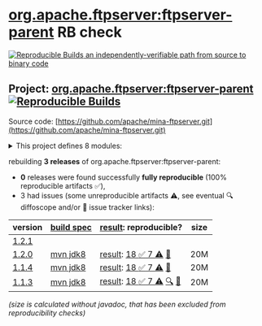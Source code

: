 [org.apache.ftpserver:ftpserver-parent](https://central.sonatype.com/artifact/org.apache.ftpserver/ftpserver-parent/versions) RB check
=======

[![Reproducible Builds](https://reproducible-builds.org/images/logos/rb.svg) an independently-verifiable path from source to binary code](https://reproducible-builds.org/)

## Project: [org.apache.ftpserver:ftpserver-parent](https://central.sonatype.com/artifact/org.apache.ftpserver/ftpserver-parent/versions) [![Reproducible Builds](https://img.shields.io/endpoint?url=https://raw.githubusercontent.com/jvm-repo-rebuild/reproducible-central/master/content/org/apache/mina/ftpserver/badge.json)](https://github.com/jvm-repo-rebuild/reproducible-central/blob/master/content/org/apache/mina/ftpserver/README.md)

Source code: [https://github.com/apache/mina-ftpserver.git](https://github.com/apache/mina-ftpserver.git)

<details><summary>This project defines 8 modules:</summary>

* [org.apache.ftpserver.examples:ftpserver-osgi-ftplet-service](https://central.sonatype.com/artifact/org.apache.ftpserver.examples/ftpserver-osgi-ftplet-service/overview)
* [org.apache.ftpserver.examples:ftpserver-osgi-spring-service](https://central.sonatype.com/artifact/org.apache.ftpserver.examples/ftpserver-osgi-spring-service/overview)
* [org.apache.ftpserver.examples:ftpserver-spring-war](https://central.sonatype.com/artifact/org.apache.ftpserver.examples/ftpserver-spring-war/overview)
* [org.apache.ftpserver:ftplet-api](https://central.sonatype.com/artifact/org.apache.ftpserver/ftplet-api/overview)
* [org.apache.ftpserver:ftpserver](https://central.sonatype.com/artifact/org.apache.ftpserver/ftpserver/overview)
* [org.apache.ftpserver:ftpserver-core](https://central.sonatype.com/artifact/org.apache.ftpserver/ftpserver-core/overview)
* [org.apache.ftpserver:ftpserver-examples](https://central.sonatype.com/artifact/org.apache.ftpserver/ftpserver-examples/overview)
* [org.apache.ftpserver:ftpserver-parent](https://central.sonatype.com/artifact/org.apache.ftpserver/ftpserver-parent/overview)
</details>

rebuilding **3 releases** of org.apache.ftpserver:ftpserver-parent:
- **0** releases were found successfully **fully reproducible** (100% reproducible artifacts :white_check_mark:),
- 3 had issues (some unreproducible artifacts :warning:, see eventual :mag: diffoscope and/or :memo: issue tracker links):

| version | [build spec](/BUILDSPEC.md) | [result](https://reproducible-builds.org/docs/jvm/): reproducible? | size |
| -- | --------- | ------ | -- |
| [1.2.1](https://central.sonatype.com/artifact/org.apache.ftpserver/ftpserver-parent/1.2.1/pom) | | | |
| [1.2.0](https://central.sonatype.com/artifact/org.apache.ftpserver/ftpserver-parent/1.2.0/pom) | [mvn jdk8](mina-ftpserver-1.2.0.buildspec) | [result](ftpserver-parent-1.2.0.buildinfo): [18 :white_check_mark:  7 :warning:](ftpserver-parent-1.2.0.buildcompare) [:memo:](https://github.com/apache/mina-ftpserver/pull/13) | 20M |
| [1.1.4](https://central.sonatype.com/artifact/org.apache.ftpserver/ftpserver-parent/1.1.4/pom) | [mvn jdk8](mina-ftpserver-1.1.4.buildspec) | [result](ftpserver-parent-1.1.4.buildinfo): [18 :white_check_mark:  7 :warning:](ftpserver-parent-1.1.4.buildcompare) [:memo:](https://github.com/apache/mina-ftpserver/pull/13) | 20M |
| [1.1.3](https://central.sonatype.com/artifact/org.apache.ftpserver/ftpserver-parent/1.1.3/pom) | [mvn jdk8](mina-ftpserver-1.1.3.buildspec) | [result](ftpserver-parent-1.1.3.buildinfo): [18 :white_check_mark:  7 :warning:](ftpserver-parent-1.1.3.buildcompare) [:mag:](ftpserver-parent-1.1.3.diffoscope) [:memo:](https://github.com/apache/mina-ftpserver/pull/13) | 20M |

<i>(size is calculated without javadoc, that has been excluded from reproducibility checks)</i>
